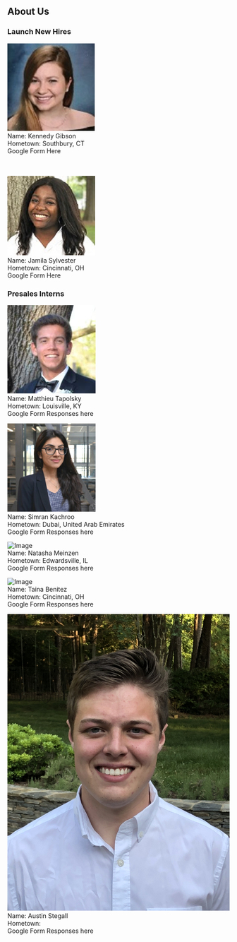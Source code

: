 ## About Us
### Launch New Hires
  ![Image](/photos/kennedy_gibson.jpg) <br/>
  Name: Kennedy Gibson <br/>
  Hometown: Southbury, CT<br/>
  Google Form Here<br/><br/><br/>
  
  ![Image](/photos/jamila_sylvester.jpg) <br/>
  Name: Jamila Sylvester <br/>
  Hometown: Cincinnati, OH<br/>
  Google Form Here
  
  
### Presales Interns
  ![Image](/photos/testing.jpg) <br/>
  Name: Matthieu Tapolsky<br/>
  Hometown: Louisville, KY<br/>
  Google Form Responses here
  
  ![Image](/photos/simran_kachroo.jpeg) <br/>
  Name: Simran Kachroo<br/>
  Hometown: Dubai, United Arab Emirates<br/>
  Google Form Responses here
  
  ![Image](/photos/natsha_meizen.JPG) <br/>
  Name: Natasha Meinzen<br/>
  Hometown: Edwardsville, IL<br/>
  Google Form Responses here
  
  ![Image](/photos/taina_bentiez.jpg) <br/>
  Name: Taina Benitez<br/>
  Hometown: Cincinnati, OH<br/>
  Google Form Responses here
  
  ![Image](/photos/austin_stegall.jpeg) <br/>
  Name: Austin Stegall <br/>
  Hometown: <br/>
  Google Form Responses here
